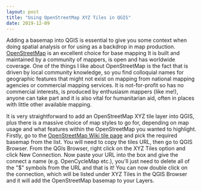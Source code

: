 ```yaml
---
layout: post
title: "Using OpenStreetMap XYZ Tiles in QGIS"
date: 2019-12-09
---
```


Adding a basemap into QGIS is essential to give you some context when doing spatial analysis or for using as a backdrop in map production. [OpenStreetMap](https://www.openstreetmap.org/#map=6/54.910/-3.432) is an excellent choice for base mapping It is built and maintained by a community of mappers, is open and has worldwide coverage. One of the things I like about OpenStreetMap is the fact that is driven by local community knowledge, so you find colloquial names for geographic features that might not exist on mapping from national mapping agencies or commercial mapping services. It is not-for-profit so has no commercial interests, is produced by enthusiasm mappers (like me!), anyone can take part and it is also vital for humanitarian aid, often in places with little other available mapping.

It is very straightforward to add an OpenStreetMap XYZ tile layer into QGIS, plus there is a massive choice of map styles to go for, depending on map usage and what features within the OpenStreetMap you wanted to highlight. Firstly, go to the [OpenStreetMap Wiki tile page](https://wiki.openstreetmap.org/wiki/Tiles) and pick the required basemap from the list. You will need to copy the tiles URL, then go to QGIS Browser. From the QGIs Browser, right click on the XYZ Tiles option and click New Connection. Now paste your URL into the box and give the connect a name (e.g. OpenCycleMap etc.), you'll just need to delete all of the "$" symbols from the URL and that is it! You can now double click on the connection, which will be listed under XYZ Tiles in the QGIS Browser and it will add the OpenStreetMap basemap to your Layers.
